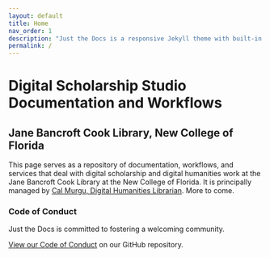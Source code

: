 ```yaml
---
layout: default
title: Home
nav_order: 1
description: "Just the Docs is a responsive Jekyll theme with built-in search that is easily customizable and hosted on GitHub Pages."
permalink: /
---
```


# Digital Scholarship Studio Documentation and Workflows
## Jane Bancroft Cook Library, New College of Florida

This page serves as a repository of documentation, workflows, and services that deal with digital scholarship and digital humanities work at the Jane Bancroft Cook Library at the New College of Florida. It is principally managed by [Cal Murgu, Digital Humanities Librarian](https://calmurgu.com). More to come.

### Code of Conduct

Just the Docs is committed to fostering a welcoming community.

[View our Code of Conduct](https://github.com/pmarsceill/just-the-docs/tree/master/CODE_OF_CONDUCT.md) on our GitHub repository.
